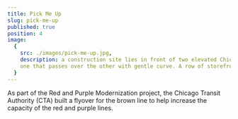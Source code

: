 ```yaml
---
title: Pick Me Up
slug: pick-me-up
published: true
position: 4
image:
  {
    src: ./images/pick-me-up.jpg,
    description: a construction site lies in front of two elevated Chicago L tracks,
    one that passes over the other with gentle curve. A row of storefront sits in the right mid-ground and one of the storefront has a sign that reads 'Pick Me Up'.,
  }
---
```


As part of the Red and Purple Modernization project, the Chicago Transit Authority (CTA) built a flyover for the brown line to help increase the capacity of the red and purple lines.
